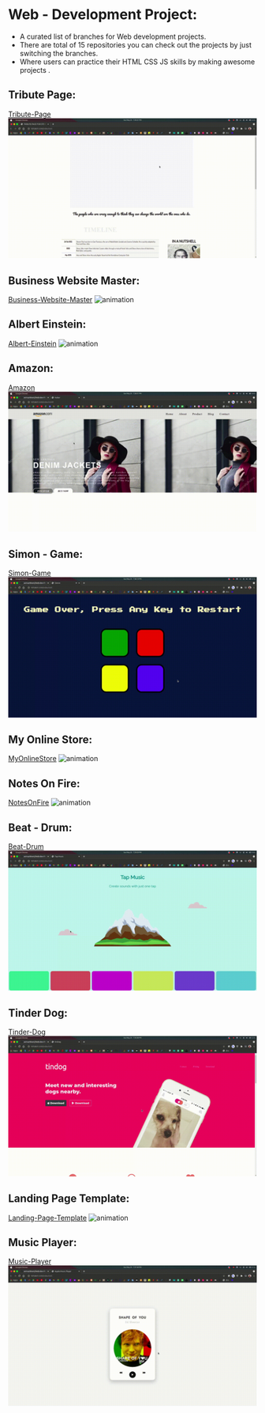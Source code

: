 # Web - Development Project:

- A curated list of branches for Web development projects.
- There are total of 15 repositories you can check out the projects by
  just switching the branches.
- Where users can practice their HTML CSS JS skills by making
  awesome projects .

## Tribute Page:

[Tribute-Page](https://github.com/abhishekrawe/Web-dev-Projects)
![animation](preview/tribute-page.gif)

## Business Website Master:

[Business-Website-Master](https://github.com/abhishekrawe/Web-dev-Projects/tree/business-website-master)
![animation](preview/business-website-master.gif)

## Albert Einstein:

[Albert-Einstein](https://github.com/abhishekrawe/Web-dev-Projects/tree/albert-einstein)
![animation](preview/albert-einstein.gif)

## Amazon:

[Amazon](https://github.com/abhishekrawe/Web-dev-Projects/tree/amazon)
![animation](preview/amazon.gif)

<!-- ## Icon - GlossRead:

[Icon-GlossRead](https://github.com/abhishekrawe/Web-dev-Projects/tree/icon-glsr)
![animation](preview/icon-glsr.gif) -->
<!-- 
## About Section - GlossRead:

[About Section-GlossRead](https://github.com/abhishekrawe/Web-dev-Projects/tree/aboutsection-glsr)
![animation](preview/aboutsection-glsr.gif) -->

## Simon - Game:

[Simon-Game](https://github.com/abhishekrawe/Web-dev-Projects/tree/simon-game)
![animation](preview/simon-game.gif)

## My Online Store:

[MyOnlineStore](https://github.com/abhishekrawe/Web-dev-Projects/tree/myonlinestore)
![animation](preview/myonlinestore.gif)

## Notes On Fire:

[NotesOnFire](https://github.com/abhishekrawe/Web-dev-Projects/tree/notesonfire)
![animation](preview/notesonfire.gif)

## Beat - Drum:

[Beat-Drum](https://github.com/abhishekrawe/Web-dev-Projects/tree/beat-drum)
![animation](preview/beat-drum.gif)

## Tinder Dog:

[Tinder-Dog](https://github.com/abhishekrawe/Web-dev-Projects/tree/tinderdog)
![animation](preview/tinderdog.gif)

<!-- ## Events GlossRead:

[Events-GlossRead](https://github.com/abhishekrawe/Web-dev-Projects/tree/events-glsr)
![animation](preview/events-glsr.gif) -->

## Landing Page Template:

[Landing-Page-Template](https://github.com/abhishekrawe/Web-dev-Projects/tree/landing-page-template)
![animation](preview/landing-page-template.gif)

## Music Player:

[Music-Player](https://github.com/abhishekrawe/Web-dev-Projects/tree/music-player)
![animation](preview/music-player.gif)
